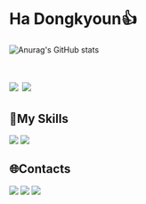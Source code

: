 # Ha Dongkyoun👍
![Anurag's GitHub stats](https://github-readme-stats.vercel.app/api?username=hadongkyoun&show_icons=true&theme=radical)

# <a href="https://hadongkyoun.github.io/" target="_blank" ><img src="https://img.shields.io/badge/GitHub Pages-222222?style=flat-square&logo=GitHub%20pages&logoColor=white"/></a> <a href="https://hadongkyoun.github.io/" target="_blank" ><img src="https://img.shields.io/badge/MyBlog-FAFAFA?style=flat-square&logo=Telegraph&logoColor=black"/></a>

## 💪My Skills

<img src="https://img.shields.io/badge/Java-007396?style=flat-square&logo=Java&logoColor=white"/> <img src="https://img.shields.io/badge/C-A8B9CC?style=flat-square&logo=C&logoColor=white"/>

## 🌐Contacts
<a href="https://www.instagram.com/dev._.had/" target="_blank" ><img src="https://img.shields.io/badge/dev._.had-E4405F?style=flat-square&logo=Instagram&logoColor=white"></a>
<a href="mailto:gkehdrbs36@naver.com" target="_blank" ><img src="https://img.shields.io/badge/Naver-03C75A?style=flat-square&logo=Naver&logoColor=white"></a>
<a href="mailto:gkehdrbs36@gmail.com" target="_blank" ><img src="https://img.shields.io/badge/Gmail-d14836?style=flat-square&logo=Gmail&logoColor=white"></a>